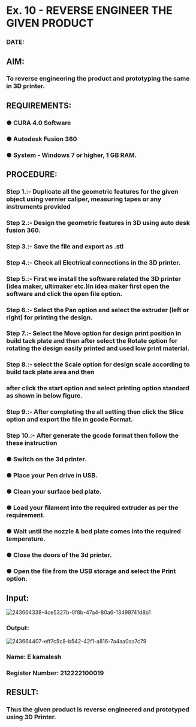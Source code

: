 # Ex. 10 - REVERSE ENGINEER THE GIVEN PRODUCT

### DATE: 

## AIM: 
### To reverse engineering the product and prototyping the same in 3D printer.

## REQUIREMENTS:
### ●	CURA 4.0 Software
### ●	 Autodesk Fusion 360
### ●	 System - Windows 7 or higher, 1 GB RAM.

## PROCEDURE:
### Step 1.:- Duplicate all the geometric features for the given object using vernier caliper, measuring tapes or any instruments provided
### Step 2.:- Design the geometric features in 3D using auto desk fusion 360.
### Step 3.:- Save the file and export as .stl
### Step 4.:- Check all Electrical connections in the 3D printer.
### Step 5.:- First we install the software related the 3D printer (idea maker, ultimaker etc.)In idea maker first open the software and click the open file option.
### Step 6.:- Select the Pan option and select the extruder (left or right) for printing the design.
### Step 7.:- Select the Move option for design print position in build tack plate and then after select the Rotate option for rotating the design easily printed and used low print material.
### Step 8.:- select the Scale option for design scale according to build tack plate area and then
### after click the start option and select printing option standard as shown in below figure.
### Step 9.:- After completing the all setting then click the Slice option and export the file in gcode Format.
### Step 10.:- After generate the gcode format then follow the these instruction 
  ###   ●	Switch on the 3d printer.
  ###   ●	Place your Pen drive in USB.
  ###   ●	Clean your surface bed plate.
  ###   ●	Load your filament into the required extruder as per the requirement.
  ###   ●	Wait until the nozzle & bed plate comes into the required temperature.
  ###   ●	Close the doors of the 3d printer.
  ###   ●	Open the file from the USB storage and select the Print option.

## Input:
![243664338-4ce5327b-0f8b-47a4-80a6-13499741d8b1](https://github.com/kamalesh2509/Ex.-10---REVERSE-ENGINEER-THE-GIVEN-PRODUCT/assets/120444689/75ecbfd0-a7a9-4691-bfd1-73c3af99495f)

### Output:
![243664407-eff7c5c8-b542-42f1-a816-7a4aa0aa7c79](https://github.com/kamalesh2509/Ex.-10---REVERSE-ENGINEER-THE-GIVEN-PRODUCT/assets/120444689/2533bfb4-f37f-404c-8698-79787938d01c)

### Name: E kamalesh
### Register Number: 212222100019

## RESULT:
###   Thus the given product is reverse engineered and prototyped using 3D Printer.
